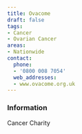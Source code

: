 ```yaml
---
title: Ovacome
draft: false
tags:
- Cancer
- Ovarian Cancer
areas:
- Nationwide
contact:
  phone:
  - '0800 008 7054'
  web_addresses:
  - www.ovacome.org.uk
---
```


### Information
Cancer Charity

